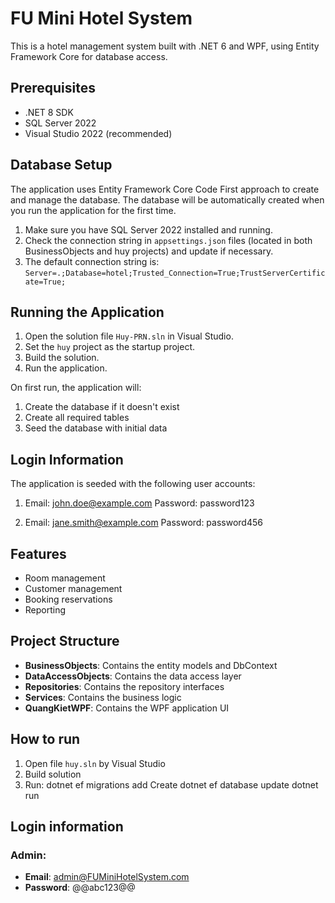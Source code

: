 # FU Mini Hotel System

This is a hotel management system built with .NET 6 and WPF, using Entity Framework Core for database access.

## Prerequisites

- .NET 8 SDK
- SQL Server 2022
- Visual Studio 2022 (recommended)

## Database Setup

The application uses Entity Framework Core Code First approach to create and manage the database. The database will be automatically created when you run the application for the first time.

1. Make sure you have SQL Server 2022 installed and running.
2. Check the connection string in `appsettings.json` files (located in both BusinessObjects and huy projects) and update if necessary.
3. The default connection string is: `Server=.;Database=hotel;Trusted_Connection=True;TrustServerCertificate=True;`

## Running the Application

1. Open the solution file `Huy-PRN.sln` in Visual Studio.
2. Set the `huy` project as the startup project.
3. Build the solution.
4. Run the application.

On first run, the application will:
1. Create the database if it doesn't exist
2. Create all required tables
3. Seed the database with initial data

## Login Information

The application is seeded with the following user accounts:

1. Email: john.doe@example.com
   Password: password123

2. Email: jane.smith@example.com
   Password: password456

## Features

- Room management
- Customer management
- Booking reservations
- Reporting

## Project Structure

- **BusinessObjects**: Contains the entity models and DbContext
- **DataAccessObjects**: Contains the data access layer
- **Repositories**: Contains the repository interfaces
- **Services**: Contains the business logic
- **QuangKietWPF**: Contains the WPF application UI

## How to run

1. Open file `huy.sln` by Visual Studio
2. Build solution
3. Run:
dotnet ef migrations add Create
dotnet ef database update
dotnet run

## Login information

### Admin:
- **Email**: admin@FUMiniHotelSystem.com
- **Password**: @@abc123@@
